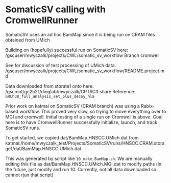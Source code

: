 # SomaticSV calling with CromwellRunner

SomaticSV uses an ad hoc BamMap since it is being run on CRAM files obtained from UMich

Building on (hopefully) successful run on SomaticSV here: /gscuser/mwyczalk/projects/CWL/somatic_sv_workflow
    Branch cromwell

See for discussion of test processing of UMich data: 
    /gscuser/mwyczalk/projects/CWL/somatic_sv_workflow/README.project.md

Data downloaded from storate1 onto here: /gscmnt/gc2521/dinglab/mwyczalk/CPTAC3.share
Reference: `GRCh38_full_analysis_set_plus_decoy_hla`

Prior work on katmai on SomaticSV (CRAM branch) was using a Rabix-based workflow.  This proved very slow,
so trying to move everything over to MGI and cromwell.  Initial testing of a single run on Cromwell is above.
Goal here is to have CromwellRunner successfully initialize, launch, and track SomaticSV runs.

To get started, we copied dat/BamMap.HNSCC.UMich.dat from katmai:/home/mwyczalk_test/Projects/SomaticSV/runs/HNSCC.CRAM.storage1/dat/BamMap.HNSCC.UMich.dat

This was generated by script like `10_make_BamMap.sh`.  We are manually editing this file as dat/BamMap.HNSCC.UMich.MGI.dat to modify paths
(in the future, just modify and run 10.  Currently, not all data downloaded so cannot rjun that script)
